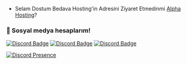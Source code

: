 - Selam Dostum Bedava Hosting'in Adresini Ziyaret Etmedinmi [Alpha Hosting](discord.gg/vds)?

<h3>🌟 Sosyal medya hesaplarım!</h3>

[![Discord Badge](https://img.shields.io/badge/Discord%20-7289DA.svg?&amp;style=for-the-badge&amp;logo=discord&amp;logoColor=white)](https://discord.gg/vds)
[![Discord Badge](https://img.shields.io/badge/YouTube-ff0000.svg?&amp;style=for-the-badge&amp;logo=youtube&amp;logoColor=white)](https://www.youtube.com/UCb1aK6P4c2RJWUPzsUfUevg)
[![Discord Badge](https://img.shields.io/badge/Github%20-171515.svg?&amp;style=for-the-badge&amp;logo=github&amp;logoColor=white)](https://github.com/chawty)
    
[![Discord Presence](https://lanyard-profile-readme.vercel.app/api/824646710408118313)](https://discord.com/users/824646710408118313)

</p>
